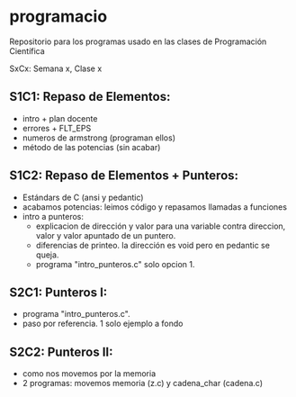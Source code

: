 # programacio
Repositorio para los programas usado en las clases de Programación Científica

SxCx: Semana x, Clase x


S1C1: Repaso de Elementos:
--------------------------
- intro + plan docente
- errores + FLT_EPS 
- numeros de armstrong (programan ellos)
- método de las potencias (sin acabar)

S1C2: Repaso de Elementos + Punteros:
-------------------------------------
- Estándars de C (ansi y pedantic)
- acabamos potencias: leimos código y repasamos llamadas a funciones
- intro a punteros:
	- explicacion de dirección y valor para una variable contra direccion, valor y valor apuntado de un puntero.
	- diferencias de printeo. la dirección es void pero en pedantic se queja.
	- programa "intro_punteros.c" solo opcion 1. 

S2C1: Punteros I:
-----------------
- programa "intro_punteros.c".
- paso por referencia. 1 solo ejemplo a fondo

S2C2: Punteros II:
------------------
- como nos movemos por la memoria 
- 2 programas: movemos memoria (z.c) y cadena_char (cadena.c)